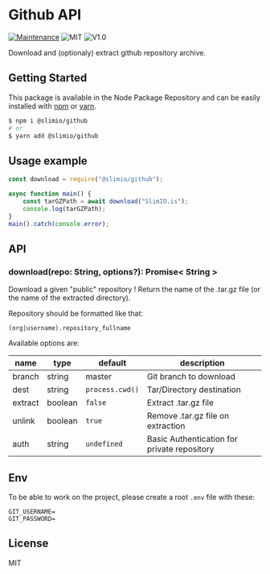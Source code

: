 # Github API
[![Maintenance](https://img.shields.io/badge/Maintained%3F-yes-green.svg)](https://github.com/SlimIO/github/commit-activity)
![MIT](https://img.shields.io/github/license/mashape/apistatus.svg)
![V1.0](https://img.shields.io/badge/version-0.3.0-blue.svg)

Download and (optionaly) extract github repository archive.

## Getting Started

This package is available in the Node Package Repository and can be easily installed with [npm](https://docs.npmjs.com/getting-started/what-is-npm) or [yarn](https://yarnpkg.com).

```bash
$ npm i @slimio/github
# or
$ yarn add @slimio/github
```

## Usage example
```js
const download = require("@slimio/github");

async function main() {
    const tarGZPath = await download("SlimIO.is");
    console.log(tarGZPath);
}
main().catch(console.error);
```

## API

### download(repo: String, options?): Promise< String >
Download a given "public" repository ! Return the name of the .tar.gz file (or the name of the extracted directory).

Repository should be formatted like that:
```
(org|username).repository_fullname
```

Available options are:

| name | type | default | description |
| --- | --- | --- | --- |
| branch | string | master | Git branch to download |
| dest | string | `process.cwd()` | Tar/Directory destination |
| extract | boolean | `false` | Extract .tar.gz file |
| unlink | boolean | `true` | Remove .tar.gz file on extraction |
| auth | string | `undefined` | Basic Authentication for private repository |

## Env
To be able to work on the project, please create a root `.env` file with these:
```
GIT_USERNAME=
GIT_PASSWORD=
```

## License
MIT
